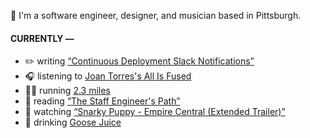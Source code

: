 👋 I'm a software engineer, designer, and musician based in Pittsburgh.

#### CURRENTLY —

* ✏️ writing [“Continuous Deployment Slack Notifications”](https://www.amoscato.com/journal/slack-deploy-notifications/)
* 🎧 listening to [Joan Torres&#39;s All Is Fused](https://www.last.fm/music/Joan+Torres%27s+All+Is+Fused/_/Darker+Decision)
* 🏃‍♂️ running [2.3 miles](https://www.strava.com/activities/8373777263)
* 📘 reading [“The Staff Engineer&#39;s Path”](https://www.goodreads.com/book/show/59694859-the-staff-engineer-s-path)
* 🍿 watching [“Snarky Puppy - Empire Central (Extended Trailer)”](https://youtu.be/5mNSmxtWkQM)
* 🍺 drinking [Goose Juice](https://untappd.com/user/namoscato/checkin/1246794108)
